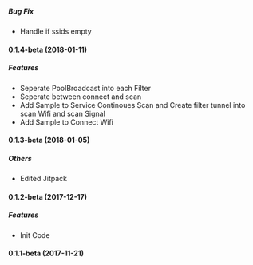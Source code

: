 ##### Bug Fix
* Handle if ssids empty


#### 0.1.4-beta (2018-01-11)
##### Features
* Seperate PoolBroadcast into each Filter
* Seperate between connect and scan
* Add Sample to Service Continoues Scan and Create filter tunnel into scan Wifi and scan Signal
* Add Sample to Connect Wifi


#### 0.1.3-beta (2018-01-05)

##### Others
* Edited Jitpack

#### 0.1.2-beta (2017-12-17)

##### Features
* Init Code

#### 0.1.1-beta (2017-11-21)


